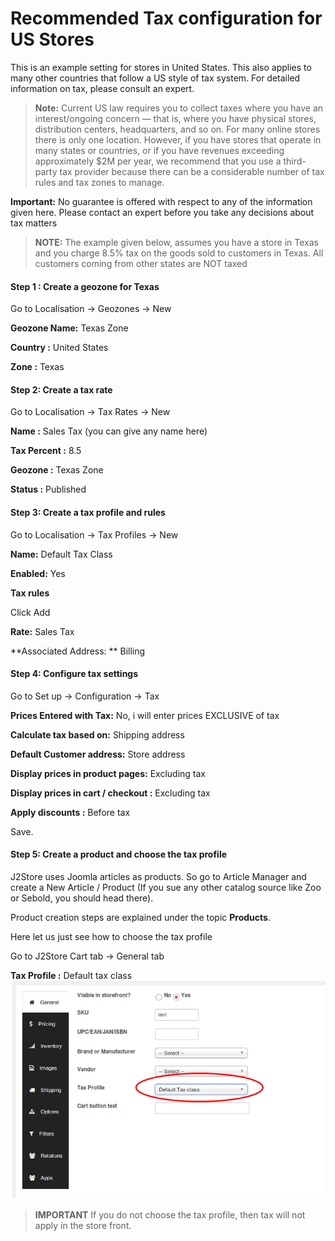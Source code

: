 # Recommended Tax configuration for US Stores

This is an example setting for stores in United States. This also applies to many other countries that follow a US style of tax system. For detailed information on tax, please consult an expert.


>**Note:** Current US law requires you to collect taxes where you have an interest/ongoing concern — that is, where you have physical stores, distribution centers, headquarters, and so on. For many online stores there is only one location. However, if you have stores that operate in many states or countries, or if you have revenues exceeding approximately $2M per year, we recommend that you use a third-party tax provider because there can be a considerable number of tax rules and tax zones to manage.

**Important:** No guarantee is offered with respect to any of the information given here. Please contact an expert before you take any decisions about tax matters

>**NOTE:**
The example given below, assumes you have a store in Texas and you charge 8.5% tax on the goods sold to customers in Texas. All customers coming from other states are NOT taxed


#### Step 1 : Create a geozone for Texas

Go to Localisation -> Geozones -> New

**Geozone Name:** Texas Zone

**Country :** United States

**Zone :** Texas

#### Step 2: Create a tax rate

Go to Localisation -> Tax Rates -> New

**Name :**  Sales Tax (you can give any name here)

**Tax Percent :** 8.5

**Geozone :** Texas Zone

**Status :** Published

#### Step 3: Create a tax profile and rules

Go to Localisation -> Tax Profiles -> New

**Name:** Default Tax Class

**Enabled:** Yes

**Tax rules**

Click Add 

**Rate:** Sales Tax

**Associated Address: ** Billing


#### Step 4: Configure tax settings

Go to Set up -> Configuration -> Tax

**Prices Entered with Tax:** No, i will enter prices EXCLUSIVE of tax

**Calculate tax based on:** Shipping address

**Default Customer address:** Store address

**Display prices in product pages:** Excluding tax

**Display prices in cart / checkout :** Excluding tax

**Apply discounts :** Before tax

Save.

#### Step 5: Create a product and choose the tax profile

J2Store uses Joomla articles as products. So go to Article Manager and create a New Article / Product (If you sue any other catalog source like Zoo or Sebold, you should head there). 

Product creation steps are explained under the topic **Products**.

Here let us just see how to choose the tax profile

Go to J2Store Cart tab -> General tab 

**Tax Profile :** Default tax class
![](Selection_036.png)

>**IMPORTANT** If you do not choose the tax profile, then tax will not apply in the store front.